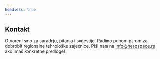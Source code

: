 ```yaml
---
headless: true
---
```

## Kontakt

Otvoreni smo za saradnju, pitanja i sugestije.
Radimo punom parom za dobrobit regionalne tehnološke zajednice. Piši nam na	[info@heapspace.rs](mailto:info@heapspace.rs) ako imaš konkretne predloge!
